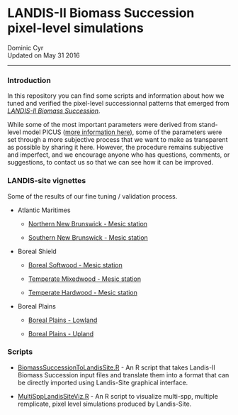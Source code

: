 # LANDIS-II Biomass Succession pixel-level simulations
Dominic Cyr  
Updated on May 31 2016

-------

### Introduction

In this repository you can find some scripts and information about how we tuned and verified the pixel-level successionnal patterns that emerged from [_LANDIS-II Biomass Succession_][1].

While some of the most important parameters were derived from stand-level model PICUS ([more information here][2]), some of the parameters were set through a more subjective process that we want to make as transparent as possible by sharing it here. However, the procedure remains subjective and imperfect, and we encourage anyone who has questions, comments, or suggestions, to contact us so that we can see how it can be improved.


### LANDIS-site vignettes
  
Some of the results of our fine tuning / validation process.

* Atlantic Maritimes  
  
    + [Northern New Brunswick - Mesic station][5]
  
    + [Southern New Brunswick - Mesic station][6]
  
* Boreal Shield  
  
    + [Boreal Softwood - Mesic station][7]
    
    + [Temperate Mixedwood - Mesic station][8]
    
    + [Temperate Hardwood - Mesic station][9]
  
* Boreal Plains  
    + [Boreal Plains - Lowland][10]
    
    + [Boreal Plains - Upland][11]
    
  
  
### Scripts
  
* [BiomassSuccessionToLandisSite.R][3]  - An R script that takes Landis-II Biomass Succession input files and translate them into a format that can be directly imported using Landis-Site graphical interface.
  
* [MultiSppLandisSiteViz.R][4]  - An R script to visualize multi-spp, multiple remplicate, pixel level simulations produced by Landis-Site.
  
  
[1]: http://www.landis-ii.org/extensions/biomass-succession
[2]: http://github.com/dcyr/PicusToLandisIIBiomassSuccession
[3]: https://github.com/dcyr/LandisSiteSimulations/blob/master/BiomassSuccessionToLandisSite.R
[4]: https://github.com/dcyr/LandisSiteSimulations/blob/master/MultiSppLandisSiteViz.R
[5]: https://github.com/dcyr/LandisSiteSimulations/blob/master/Vignettes/landisSiteVignette_AM_4913.md
[6]: https://github.com/dcyr/LandisSiteSimulations/blob/master/Vignettes/landisSiteVignette_AM_5052.md
[7]: https://github.com/dcyr/LandisSiteSimulations/blob/master/Vignettes/landisSiteVignette_BSE_4144.md
[8]: https://github.com/dcyr/LandisSiteSimulations/blob/master/Vignettes/landisSiteVignette_BSE_4223.md
[9]: https://github.com/dcyr/LandisSiteSimulations/blob/master/Vignettes/landisSiteVignette_BSE_4233.md
[10]: https://github.com/dcyr/LandisSiteSimulations/blob/master/Vignettes/landisSiteVignette_BP_6441.md
[11]: https://github.com/dcyr/LandisSiteSimulations/blob/master/Vignettes/landisSiteVignette_BP_6603.md

